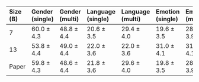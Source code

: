 | Size (B)   | Gender (single)   | Gender (multi)   | Language (single)   | Language (multi)   | Emotion (single)   | Emotion (multi)   | Animal (single)   | Animal (multi)   | Average (single)   | Average (multi)   |
|:-----------|:------------------|:-----------------|:--------------------|:-------------------|:-------------------|:------------------|:------------------|:-----------------|:-------------------|:------------------|
| 7          | 60.0 ± 4.3        | 48.8 ± 4.4       | 20.6 ± 3.5          | 29.4 ± 4.0         | 19.6 ± 3.5         | 28.2 ± 3.9        | 68.0 ± 4.1        | 34.6 ± 4.2       | 42.0 ± 3.9         | 35.2 ± 4.1        |
| 13         | 53.8 ± 4.4        | 49.0 ± 4.4       | 22.0 ± 3.6          | 22.0 ± 3.6         | 31.0 ± 4.1         | 31.8 ± 4.1        | 73.0 ± 3.9        | 46.4 ± 4.4       | 45.0 ± 4.0         | 37.3 ± 4.1        |
| Paper      | 59.8 ± 4.3        | 48.6 ± 4.4       | 21.8 ± 3.6          | 29.6 ± 4.0         | 19.8 ± 3.5         | 28.2 ± 3.9        | 68.6 ± 4.1        | 34.6 ± 4.2       | 42.5 ± 4.3         | 35.3 ± 4.2        |